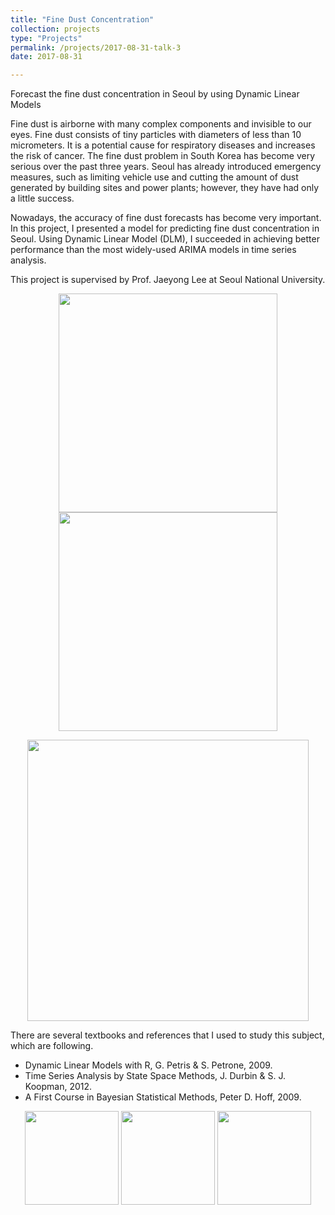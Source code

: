 ```yaml
---
title: "Fine Dust Concentration"
collection: projects
type: "Projects"
permalink: /projects/2017-08-31-talk-3
date: 2017-08-31

---
```


Forecast the fine dust concentration in Seoul by using Dynamic Linear Models  

Fine dust is airborne with many complex components and invisible to our eyes. Fine dust consists of tiny particles with diameters of less than 10 micrometers. It is a potential cause for respiratory diseases and increases the risk of cancer. The fine dust problem in South Korea has become very serious over the past three years. Seoul has already introduced emergency measures, such as limiting vehicle use and cutting the amount of dust generated by building sites and power plants; however, they have had only a little success.  

Nowadays, the accuracy of fine dust forecasts has become very important. In this project, I presented a model for predicting fine dust concentration in Seoul. Using Dynamic Linear Model (DLM), I succeeded in achieving better performance than the most widely-used ARIMA models in time series analysis.  

This project is supervised by Prof. Jaeyong Lee at Seoul National University.  

<p align="center">

  <img src="http://austinyi.github.io/images/dlm1.JPG" style="width:350px;"/>
          
  <img src="http://austinyi.github.io/images/dlm2.JPG" style="width:350px;"/>
  
</p>


<p align="center">

  <img src="http://austinyi.github.io/images/dlm3.JPG" style="width:450px;"/>
   

</p>

There are several textbooks and references that I used to study this subject, which are following.  
* Dynamic Linear Models with R, G. Petris & S. Petrone, 2009.
* Time Series Analysis by State Space Methods, J. Durbin & S. J. Koopman, 2012.
* A First Course in Bayesian Statistical Methods, Peter D. Hoff, 2009.  


<p align="center">

  <img src="http://austinyi.github.io/images/dlm.jpg" style="width:150px;"/>
          
  <img src="http://austinyi.github.io/images/statespace.jpg" style="width:150px;"/>
       
  <img src="http://austinyi.github.io/images/bayesian.jpg" style="width:150px;"/>  

</p>
